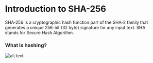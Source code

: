 # Introduction to SHA-256

SHA-256 is a cryptographic hash function part of the SHA-2 family that generates a unique 256-bit (32 byte) signature for any input text. SHA stands for Secure Hash Algorithm.

### What is hashing?

![alt text](https://www.simplilearn.com/ice9/free_resources_article_thumb/hashing1.PNG "Logo Title Text 1")
